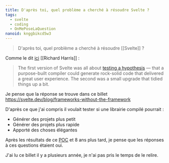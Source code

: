 ```yaml
---
title: D'après toi, quel problème a cherché à résoudre Svelte ?
tags:
  - svelte
  - coding
  - OnMePoseLaQuestion
nanoid: knggbikcd5w3
---
```


> D'après toi, quel problème a cherché à résoudre [[Svelte]] ?

Comme le dit [ici](https://svelte.dev/blog/svelte-3-rethinking-reactivity) [[Richard Harris]] : 

> The first version of Svelte was all about [testing a hypothesis](https://svelte.dev/blog/frameworks-without-the-framework) — that a purpose-built compiler could generate rock-solid code that delivered a great user experience. The second was a small upgrade that tidied things up a bit.

Je pense que la réponse se trouve dans ce billet https://svelte.dev/blog/frameworks-without-the-framework

D'après ce que j'ai compris il voulait tester si une librairie compilé pourrait :

- Générer des projets plus petit
- Générer des projets plus rapide
- Apporté des choses élégantes

Après les résultats de ce [POC](https://svelte.dev/blog/frameworks-without-the-framework) et 8 ans plus tard, je pense que les réponses à ces questions étaient oui.

J'ai lu ce billet il y a plusieurs année, je n'ai pas pris le temps de le relire.
